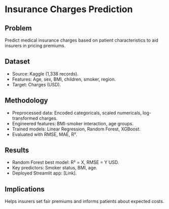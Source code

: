 # Insurance Charges Prediction

## Problem
Predict medical insurance charges based on patient characteristics to aid insurers in pricing premiums.

## Dataset
- Source: Kaggle (1,338 records).
- Features: Age, sex, BMI, children, smoker, region.
- Target: Charges (USD).

## Methodology
- Preprocessed data: Encoded categoricals, scaled numericals, log-transformed charges.
- Engineered features: BMI-smoker interaction, age groups.
- Trained models: Linear Regression, Random Forest, XGBoost.
- Evaluated with RMSE, MAE, R².

## Results
- Random Forest best model: R² = X, RMSE = Y USD.
- Key predictors: Smoker status, BMI, age.
- Deployed Streamlit app: [Link].

## Implications
Helps insurers set fair premiums and informs patients about expected costs.
